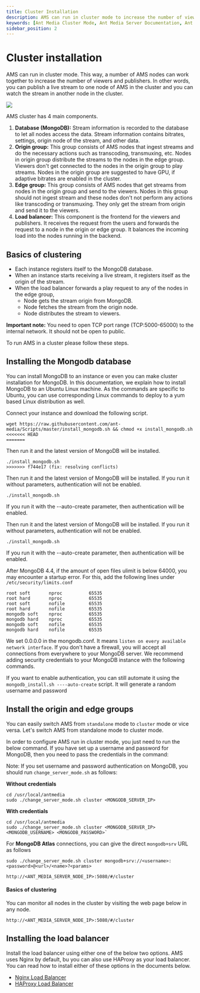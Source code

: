 ```yaml
---
title: Cluster Installation
description: AMS can run in cluster mode to increase the number of viewers and publishers. You can publish a live stream to one node of AMS in the cluster and you can watch the stream in another node in the cluster.
keywords: [Ant Media Cluster Mode, Ant Media Server Documentation, Ant Media Server Tutorials]
sidebar_position: 2
---
```


# Cluster installation

AMS can run in cluster mode. This way, a number of AMS nodes can work together to increase the number of viewers and publishers. In other words, you can publish a live stream to one node of AMS in the cluster and you can watch the stream in another node in the cluster.

![](@site/static/img/origin_edge.png)

AMS cluster has 4 main components.

1. **Database (MongoDB):** Stream information is recorded to the database to let all nodes access the data. Stream information contains bitrates, settings, origin node of the stream, and other data.
2. **Origin group:** This group consists of AMS nodes that ingest streams and do the necessary actions such as transcoding, transmuxing, etc. Nodes in origin group distribute the streams to the nodes in the edge group. Viewers don't get connected to the nodes in the origin group to play streams. Nodes in the origin group are suggested to have GPU, if adaptive bitrates are enabled in the cluster.
3. **Edge group:** This group consists of AMS nodes that get streams from nodes in the origin group and send to the viewers. Nodes in this group should not ingest stream and these nodes don't not perform any actions like transcoding or transmuxing. They only get the stream from origin and send it to the viewers.
4. **Load balancer:** This component is the frontend for the viewers and publishers. It receives the request from the users and forwards the request to a node in the origin or edge group. It balances the incoming load into the nodes running in the backend.

## Basics of clustering

* Each instance registers itself to the MongoDB database.
* When an instance starts receiving a live stream, it registers itself as the origin of the stream.
* When the load balancer forwards a play request to any of the nodes in the edge group,
  * Node gets the stream origin from MongoDB.
  * Node fetches the stream from the origin node.
  * Node distributes the stream to viewers.

**Important note:** You need to open TCP port range (TCP:5000-65000) to the internal network. It should not be open to public.

To run AMS in a cluster please follow these steps.

## Installing the Mongodb database

You can install MongoDB to an instance or even you can make cluster installation for MongoDB. In this documentation, we explain how to install MongoDB to an Ubuntu Linux machine. As the commands are specific to Ubuntu, you can use corresponding Linux commands to deploy to a yum based Linux distribution as well.

Connect your instance and download the following script.

```shell
wget https://raw.githubusercontent.com/ant-media/Scripts/master/install_mongodb.sh && chmod +x install_mongodb.sh
<<<<<<< HEAD
=======
```

Then run it and the latest version of MongoDB will be installed.

```shell
./install_mongodb.sh
>>>>>>> f744e17 (fix: resolving conflicts)
```

Then run it and the latest version of MongoDB will be installed. If you run it without parameters, authentication will not be enabled.

```shell
./install_mongodb.sh
```
If you run it with the --auto-create parameter, then authentication will be enabled.

Then run it and the latest version of MongoDB will be installed. If you run it without parameters, authentication will not be enabled.

```shell
./install_mongodb.sh
```
If you run it with the --auto-create parameter, then authentication will be enabled.

After MongoDB 4.4, if the amount of open files ulimit is below 64000, you may encounter a startup error. For this, add the following lines under `/etc/security/limits.conf`

```shell
root soft       nproc          65535  
root hard       nproc          65535   
root soft       nofile         65535   
root hard       nofile         65535
mongodb soft    nproc          65535
mongodb hard    nproc          65535
mongodb soft    nofile         65535
mongodb hard    nofile         65535
```

We set 0.0.0.0 in the mongodb.conf. It means ```listen on every available network interface```. If you don't have a firewall, you will accept all connections from everywhere to your MongoDB server. We recommend adding security credentials to your MongoDB instance with the following commands.

If you want to enable authentication, you can still automate it using the `mongodb_install.sh ----auto-create` script. It will generate a random username and password

## Install the origin and edge groups

You can easily switch AMS from ```standalone``` mode to ```cluster``` mode or vice versa. Let's switch AMS from standalone mode to cluster mode.

In order to configure AMS run in cluster mode, you just need to run the below command.
<InfoBox>
If you have set up a username and password for MongoDB, then you need to pass the credentials in the command:
</InfoBox>

Note: If you set username and password authentication on MongoDB, you should run ```change_server_mode.sh``` as follows:

**Without credentials**

```shell
cd /usr/local/antmedia
sudo ./change_server_mode.sh cluster <MONGODB_SERVER_IP>
```
**With credentials**

```shell
cd /usr/local/antmedia
sudo ./change_server_mode.sh cluster <MONGODB_SERVER_IP> <MONGODB_USERNAME> <MONGODB_PASSWORD>`
```

For **MongoDB Atlas** connections, you can give the direct ```mongodb+srv``` URL as follows

```shell
sudo ./change_server_mode.sh cluster mongodb+srv://<username>:<password>@<url>/<name>?<params>
```

    http://<ANT_MEDIA_SERVER_NODE_IP>:5080/#/cluster

#### Basics of clustering

You can monitor all nodes in the cluster by visiting the web page below in any node.

`http://<ANT_MEDIA_SERVER_NODE_IP>:5080/#/cluster`

## Installing the load balancer

Install the load balancer using either one of the below two options. AMS uses Nginx by default, bu you can also use HAProxy as your load balancer. You can read how to install either of these options in the documents below.

* [Nginx Load Balancer](/guides/clustering-and-scaling/load-balancing/nginx-load-balancer/)
* [HAProxy Load Balancer](/guides/clustering-and-scaling/load-balancing/load-balancer-with-haproxy-ssl-termination/)
